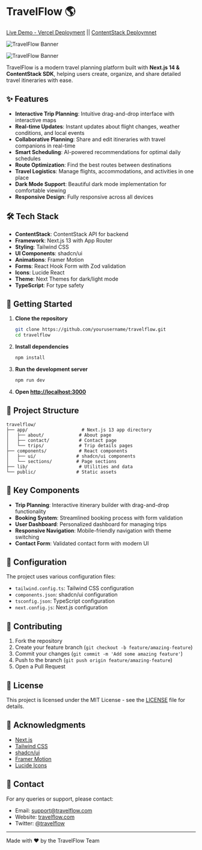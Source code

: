 # TravelFlow 🌎

[Live Demo - Vercel Deployment](https://travel-flow-q8je.vercel.app/) ||
[ContentStack Deploymnet](https://travelflow.contentstackapps.com)

![TravelFlow Banner](https://images.unsplash.com/photo-1672243777342-0698e84a41fc?auto=format&fit=crop&q=80)

![TravelFlow Banner](https://images.unsplash.com/photo-1672243777342-0698e84a41fc?auto=format&fit=crop&q=80)

TravelFlow is a modern travel planning platform built with **Next.js 14 & ContentStack SDK**, helping users create, organize, and share detailed travel itineraries with ease.

## ✨ Features

- **Interactive Trip Planning**: Intuitive drag-and-drop interface with interactive maps
- **Real-time Updates**: Instant updates about flight changes, weather conditions, and local events
- **Collaborative Planning**: Share and edit itineraries with travel companions in real-time
- **Smart Scheduling**: AI-powered recommendations for optimal daily schedules
- **Route Optimization**: Find the best routes between destinations
- **Travel Logistics**: Manage flights, accommodations, and activities in one place
- **Dark Mode Support**: Beautiful dark mode implementation for comfortable viewing
- **Responsive Design**: Fully responsive across all devices

## 🛠️ Tech Stack

- **ContentStack**: ContentStack API for backend
- **Framework**: Next.js 13 with App Router
- **Styling**: Tailwind CSS
- **UI Components**: shadcn/ui
- **Animations**: Framer Motion
- **Forms**: React Hook Form with Zod validation
- **Icons**: Lucide React
- **Theme**: Next Themes for dark/light mode
- **TypeScript**: For type safety

## 🚀 Getting Started

1. **Clone the repository**

   ```bash
   git clone https://github.com/yourusername/travelflow.git
   cd travelflow
   ```

2. **Install dependencies**

   ```bash
   npm install
   ```

3. **Run the development server**

   ```bash
   npm run dev
   ```

4. **Open [http://localhost:3000](http://localhost:3000)**

## 📁 Project Structure

```
travelflow/
├── app/                    # Next.js 13 app directory
│   ├── about/             # About page
│   ├── contact/           # Contact page
│   └── trips/             # Trip details pages
├── components/            # React components
│   ├── ui/               # shadcn/ui components
│   └── sections/         # Page sections
├── lib/                   # Utilities and data
└── public/               # Static assets
```

## 🎨 Key Components

- **Trip Planning**: Interactive itinerary builder with drag-and-drop functionality
- **Booking System**: Streamlined booking process with form validation
- **User Dashboard**: Personalized dashboard for managing trips
- **Responsive Navigation**: Mobile-friendly navigation with theme switching
- **Contact Form**: Validated contact form with modern UI

## 🔧 Configuration

The project uses various configuration files:

- `tailwind.config.ts`: Tailwind CSS configuration
- `components.json`: shadcn/ui configuration
- `tsconfig.json`: TypeScript configuration
- `next.config.js`: Next.js configuration

## 🤝 Contributing

1. Fork the repository
2. Create your feature branch (`git checkout -b feature/amazing-feature`)
3. Commit your changes (`git commit -m 'Add some amazing feature'`)
4. Push to the branch (`git push origin feature/amazing-feature`)
5. Open a Pull Request

## 📝 License

This project is licensed under the MIT License - see the [LICENSE](LICENSE) file for details.

## 🙏 Acknowledgments

- [Next.js](https://nextjs.org/)
- [Tailwind CSS](https://tailwindcss.com/)
- [shadcn/ui](https://ui.shadcn.com/)
- [Framer Motion](https://www.framer.com/motion/)
- [Lucide Icons](https://lucide.dev/)

## 📧 Contact

For any queries or support, please contact:

- Email: support@travelflow.com
- Website: [travelflow.com](https://travelflow.com)
- Twitter: [@travelflow](https://twitter.com/travelflow)

---

Made with ❤️ by the TravelFlow Team

